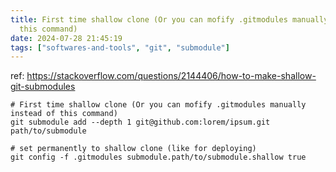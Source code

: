 ```yaml
---
title: First time shallow clone (Or you can mofify .gitmodules manually instead of
  this command)
date: 2024-07-28 21:45:19
tags: ["softwares-and-tools", "git", "submodule"]
---
```

ref: https://stackoverflow.com/questions/2144406/how-to-make-shallow-git-submodules


```
# First time shallow clone (Or you can mofify .gitmodules manually instead of this command)
git submodule add --depth 1 git@github.com:lorem/ipsum.git path/to/submodule

# set permanently to shallow clone (like for deploying)
git config -f .gitmodules submodule.path/to/submodule.shallow true
```

